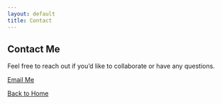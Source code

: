```yaml
---
layout: default
title: Contact
---
```


## Contact Me

Feel free to reach out if you’d like to collaborate or have any questions.

[Email Me](mailto:ping.hsuan@vt.edu)

[Back to Home](index.md)